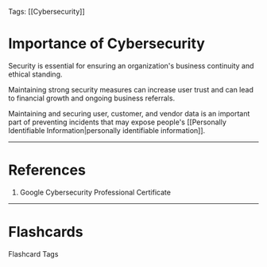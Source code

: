 Tags: [[Cybersecurity]]
# Importance of Cybersecurity

Security is essential for ensuring an organization's business continuity and ethical standing.

Maintaining strong security measures can increase user trust and can lead to financial growth and ongoing business referrals.

Maintaining and securing user, customer, and vendor data is an important part of preventing incidents that may expose people's [[Personally Identifiable Information|personally identifiable information]].

---
# References

1. Google Cybersecurity Professional Certificate

---
# Flashcards

Flashcard Tags 

